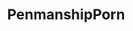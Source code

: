 ---
title: PenmanshipPorn
crosslinks:
- livven
- Handwriting
- fountainpens
- Calligraphy
- mildlyinteresting
- accidentalcalligraphy
- HailCorporate
- pics
- dontdeadopeninside
- keming
- conlangs
- deepdream
- handwriting
- PenmanshipGore
- AVoid5
- trees
- unexpecteddnd
- FoundPaper
- Marvel
- AskReddit
---